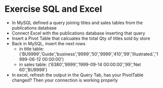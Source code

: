 # Exercise SQL and Excel

- In MySQL defined a query joining titles and sales tables from the publications database
- Connect Excel with the publications database inserting that query
- Insert a Pivot Table that calcuates the total Qty of titles sold by store
- Back in MySQL, insert the next rows
    - in title table: ('BU9999','Guide','business','9999','50','9999','410','99','Illustrated.','1999-06-12 00:00:00')
    - in sales table: ('6380','9999','1999-09-14 00:00:00','99','Net 60','BU9999')
- In excel, refresh the output in the Query Tab, has your PivotTable changed? Then your connection is working properly

